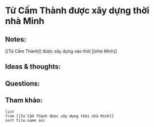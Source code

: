 # Tử Cấm Thành được xây dựng thời nhà Minh

## Notes:
[[Tử Cấm Thành]] được xây dựng vào thời [[nhà Minh]]

## Ideas & thoughts:

## Questions:


## Tham khảo:
```dataview
list
from [[Tử Cấm Thành được xây dựng thời nhà Minh]]
sort file.name asc
```